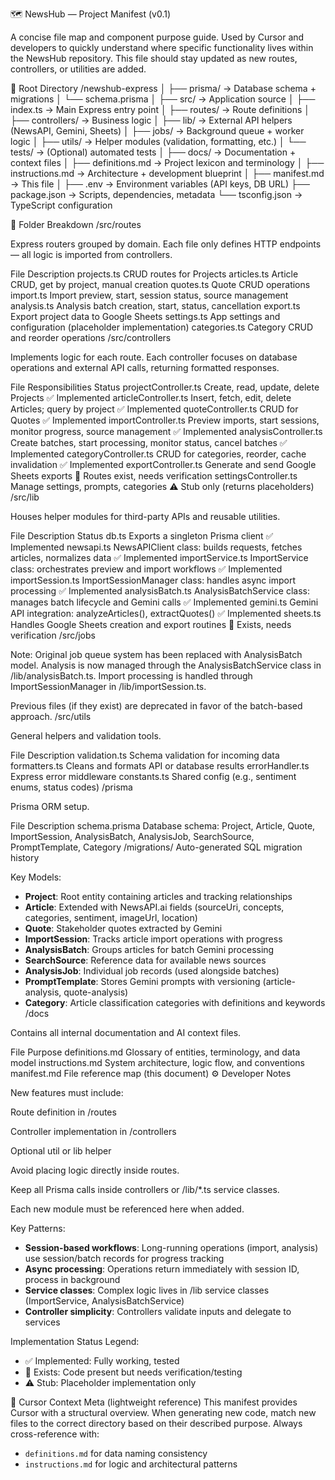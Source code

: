 🗺️ NewsHub — Project Manifest (v0.1)

A concise file map and component purpose guide.
Used by Cursor and developers to quickly understand where specific functionality lives within the NewsHub repository.
This file should stay updated as new routes, controllers, or utilities are added.

📁 Root Directory
/newshub-express
│
├── prisma/                  → Database schema + migrations
│   └── schema.prisma
│
├── src/                     → Application source
│   ├── index.ts             → Main Express entry point
│   ├── routes/              → Route definitions
│   ├── controllers/         → Business logic
│   ├── lib/                 → External API helpers (NewsAPI, Gemini, Sheets)
│   ├── jobs/                → Background queue + worker logic
│   ├── utils/               → Helper modules (validation, formatting, etc.)
│   └── tests/               → (Optional) automated tests
│
├── docs/                    → Documentation + context files
│   ├── definitions.md       → Project lexicon and terminology
│   ├── instructions.md      → Architecture + development blueprint
│   ├── manifest.md          → This file
│
├── .env                     → Environment variables (API keys, DB URL)
├── package.json             → Scripts, dependencies, metadata
└── tsconfig.json            → TypeScript configuration

🧩 Folder Breakdown
/src/routes

Express routers grouped by domain.
Each file only defines HTTP endpoints — all logic is imported from controllers.

File	Description
projects.ts	CRUD routes for Projects
articles.ts	Article CRUD, get by project, manual creation
quotes.ts	Quote CRUD operations
import.ts	Import preview, start, session status, source management
analysis.ts	Analysis batch creation, start, status, cancellation
export.ts	Export project data to Google Sheets
settings.ts	App settings and configuration (placeholder implementation)
categories.ts	Category CRUD and reorder operations
/src/controllers

Implements logic for each route.
Each controller focuses on database operations and external API calls, returning formatted responses.

File	Responsibilities	Status
projectController.ts	Create, read, update, delete Projects	✅ Implemented
articleController.ts	Insert, fetch, edit, delete Articles; query by project	✅ Implemented
quoteController.ts	CRUD for Quotes	✅ Implemented
importController.ts	Preview imports, start sessions, monitor progress, source management	✅ Implemented
analysisController.ts	Create batches, start processing, monitor status, cancel batches	✅ Implemented
categoryController.ts	CRUD for categories, reorder, cache invalidation	✅ Implemented
exportController.ts	Generate and send Google Sheets exports	🔧 Routes exist, needs verification
settingsController.ts	Manage settings, prompts, categories	⚠️ Stub only (returns placeholders)
/src/lib

Houses helper modules for third-party APIs and reusable utilities.

File	Description	Status
db.ts	Exports a singleton Prisma client	✅ Implemented
newsapi.ts	NewsAPIClient class: builds requests, fetches articles, normalizes data	✅ Implemented
importService.ts	ImportService class: orchestrates preview and import workflows	✅ Implemented
importSession.ts	ImportSessionManager class: handles async import processing	✅ Implemented
analysisBatch.ts	AnalysisBatchService class: manages batch lifecycle and Gemini calls	✅ Implemented
gemini.ts	Gemini API integration: analyzeArticles(), extractQuotes()	✅ Implemented
sheets.ts	Handles Google Sheets creation and export routines	🔧 Exists, needs verification
/src/jobs

Note: Original job queue system has been replaced with AnalysisBatch model.
Analysis is now managed through the AnalysisBatchService class in /lib/analysisBatch.ts.
Import processing is handled through ImportSessionManager in /lib/importSession.ts.

Previous files (if they exist) are deprecated in favor of the batch-based approach.
/src/utils

General helpers and validation tools.

File	Description
validation.ts	Schema validation for incoming data
formatters.ts	Cleans and formats API or database results
errorHandler.ts	Express error middleware
constants.ts	Shared config (e.g., sentiment enums, status codes)
/prisma

Prisma ORM setup.

File	Description
schema.prisma	Database schema: Project, Article, Quote, ImportSession, AnalysisBatch, AnalysisJob, SearchSource, PromptTemplate, Category
/migrations/	Auto-generated SQL migration history

Key Models:
- **Project**: Root entity containing articles and tracking relationships
- **Article**: Extended with NewsAPI.ai fields (sourceUri, concepts, categories, sentiment, imageUrl, location)
- **Quote**: Stakeholder quotes extracted by Gemini
- **ImportSession**: Tracks article import operations with progress
- **AnalysisBatch**: Groups articles for batch Gemini processing
- **SearchSource**: Reference data for available news sources
- **AnalysisJob**: Individual job records (used alongside batches)
- **PromptTemplate**: Stores Gemini prompts with versioning (article-analysis, quote-analysis)
- **Category**: Article classification categories with definitions and keywords
/docs

Contains all internal documentation and AI context files.

File	Purpose
definitions.md	Glossary of entities, terminology, and data model
instructions.md	System architecture, logic flow, and conventions
manifest.md	File reference map (this document)
⚙️ Developer Notes

New features must include:

Route definition in /routes

Controller implementation in /controllers

Optional util or lib helper

Avoid placing logic directly inside routes.

Keep all Prisma calls inside controllers or /lib/*.ts service classes.

Each new module must be referenced here when added.

Key Patterns:

- **Session-based workflows**: Long-running operations (import, analysis) use session/batch records for progress tracking
- **Async processing**: Operations return immediately with session ID, process in background
- **Service classes**: Complex logic lives in /lib service classes (ImportService, AnalysisBatchService)
- **Controller simplicity**: Controllers validate inputs and delegate to services

Implementation Status Legend:
- ✅ Implemented: Fully working, tested
- 🔧 Exists: Code present but needs verification/testing
- ⚠️ Stub: Placeholder implementation only

🧠 Cursor Context Meta (lightweight reference)
This manifest provides Cursor with a structural overview.
When generating new code, match new files to the correct directory
based on their described purpose. Always cross-reference with:

- `definitions.md` for data naming consistency
- `instructions.md` for logic and architectural patterns